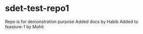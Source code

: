 # sdet-test-repo1
Repo is for demonstration purpose
Added docs by Habib
Added to feasture-1 by Mohit
